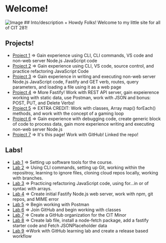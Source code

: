 # Welcome!
<img src="https://images.unsplash.com/photo-1587620962725-abab7fe55159?ixlib=rb-4.0.3&ixid=M3wxMjA3fDB8MHxzZWFyY2h8NHx8cHJvZ3JhbW1pbmd8ZW58MHx8MHx8fDA%3D&auto=format&fit=crop&w=1400&q=60" alt="Image">
## Into/description
+ Howdy Folks! Welcome to my little site for all of CIT 281! 

## Projects!
+ [Project 1](https://adalinew.github.io/cit281-p1/)
	=> Gain experience using CLI, CLI commands, VS code and non-web server Node.js JavaScript code
+ [Project 2](https://adalinew.github.io/cit281-p2/)
	=> Gain experience using CLI, VS code, source control, and practice refactoring JavaScript Code
+ [Project 3](https://adalinew.github.io/cit281-p3/)
	=> Gain experience in writing and executing non-web server Node.js JavaScript code, Fastify and GET verb, routes, query parameters, and loading a file using it as a web page
+ [Project 4](https://adalinew.github.io/cit281-p4/)
	=> More Fastify! Work with REST API server, gain expeierence working with static data, use Postman, work with JSON and bonus: POST, PUT, and Delete Verbs!
+ [Project 5](https://adalinew.github.io/cit281-p5/)
	=> EXTRA CREDIT: Work with classes, Array map() forEach() methods, and work with the concept of a gaming loop
+ [Project 6](https://adalinew.github.io/cit281-p6/)
	=> Gain experience with debugging code, create generic block of code to process data, gain more experience writing and executing non-web server Node.js
+ [Project 7](https://github.com/adalinew/CIT-281.git)
	=> It's this page! Work with GitHub! Linked the repo!

## Labs!
+ [Lab 1](https://adalinew.github.io/cit281-lab1/) 
	=> Setting up software tools for the course.
+ [Lab 2](https://adalinew.github.io/cit281-lab2/)
	=> Using CLI commands, setting up Git, working within the repositroy, learning to ignore files, cloning cloud repos locally, working with branches.
+ [Lab 3](https://adalinew.github.io/cit281-lab3/)
	=> Practicing refactoring JavaScript code, using for...in or of syntac with arrays.
+ [Lab 4](https://adalinew.github.io/cit281-lab4/)
	=> Create initial Fastify Node.js web server, work with npm, git repos, and MIME error
+ [Lab 5](https://adalinew.github.io/cit281-lab5/)
	=> Begin working with Postman
+ [Lab 6](https://adalinew.github.io/cit281-lab6/)
	=> Join GitHub and begin working with classes
+ [Lab 7](https://adalinew.github.io/cit281-lab7/)
	=> Create a GitHub organization for the CIT Minor
+ [Lab 8](https://adalinew.github.io/cit281-lab8/)
	=> Create lab file, install a node-fetch package, add a fastify starter code and Fetch JSONPlaceholder data
+ [Lab 9](https://adalinew.github.io/cit281-lab9/)
	=>Work with GitHub learning lab and create a release based workflow
